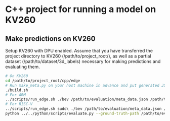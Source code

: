 # C++ project for running a model on KV260

## Make predictions on KV260

Setup KV260 with DPU enabled.
Assume that you have transferred the project directory to KV260 (/path/to/project_root/), as well as a partial dataset (/path/to/dataset/3d_labels) necessary for making predictions and evaluating them.

```bash
# On KV260
cd /path/to/project_root/cpp/edge
# Run make_meta.py on your host machine in advance and put generated JSON files under a new directory "/path/to/evaluation".
./build.sh
# For ARM
../scripts/run_edge.sh ./bev /path/to/evaluation/meta_data.json /path/to/dataset/3d_labels /path/to/evaluation/result.json /project_root/python/edge/models/bev.xmodel 0
# For RISC-V
../scripts/run_edge.sh sudo\ ./bev /path/to/evaluation/meta_data.json /path/to/dataset/3d_labels /path/to/evaluation/result.json /project_root/python/edge/models/bev.xmodel 1
python ../../python/scripts/evaluate.py --ground-truth-path /path/to/evaluation/ans.json --predictions-path /path/to/evaluation/result.json
```
